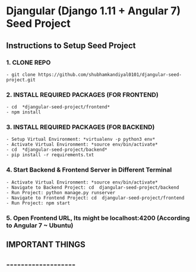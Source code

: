 # Djangular (Django 1.11 + Angular 7) Seed Project

## Instructions to Setup Seed Project

### 1. CLONE REPO
	- git clone https://github.com/shubhamkandiyal0101/djangular-seed-project.git

### 2. INSTALL REQUIRED PACKAGES (FOR FRONTEND)
	- cd  *djangular-seed-project/frontend*
	- npm install

### 3. INSTALL REQUIRED PACKAGES (FOR BACKEND)
	- Setup Virtual Environment: *virtualenv -p python3 env*
	- Activate Virtual Environment: *source env/bin/activate*
	- cd  *djangular-seed-project/backend*
	- pip install -r requirements.txt

### 4. Start Backend & Frontend Server in Different Terminal
	- Activate Virtual Environment: *source env/bin/activate*
	- Navigate to Backend Project: cd  djangular-seed-project/backend
	- Run Project: python manage.py runserver
	- Navigate to Frontend Project: cd  djangular-seed-project/frontend
	- Run Project: npm start

### 5. Open Frontend URL, Its might be localhost:4200 (According to Angular 7 ~ Ubuntu)


## IMPORTANT THINGS
## -------------------

